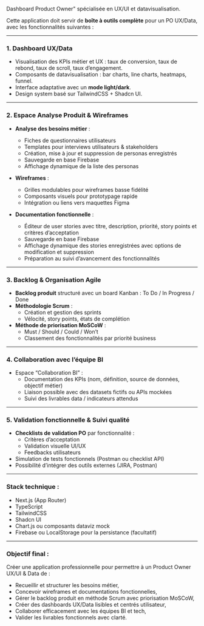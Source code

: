 Dashboard Product Owner" spécialisée en UX/UI et datavisualisation.

Cette application doit servir de **boîte à outils complète** pour un PO UX/Data, avec les fonctionnalités suivantes :

---

### 1. Dashboard UX/Data

- Visualisation des KPIs métier et UX : taux de conversion, taux de rebond, taux de scroll, taux d’engagement.
- Composants de datavisualisation : bar charts, line charts, heatmaps, funnel.
- Interface adaptative avec un **mode light/dark**.
- Design system basé sur TailwindCSS + Shadcn UI.

---

### 2. Espace Analyse Produit & Wireframes

- **Analyse des besoins métier** :

  - Fiches de questionnaires utilisateurs
  - Templates pour interviews utilisateurs & stakeholders
  - Création, mise à jour et suppression de personas enregistrés
  - Sauvegarde en base Firebase
  - Affichage dynamique de la liste des personas

- **Wireframes** :
  - Grilles modulables pour wireframes basse fidélité
  - Composants visuels pour prototypage rapide
  - Intégration ou liens vers maquettes Figma
- **Documentation fonctionnelle** :
  - Éditeur de user stories avec titre, description, priorité, story points et critères d’acceptation
  - Sauvegarde en base Firebase
  - Affichage dynamique des stories enregistrées avec options de modification et suppression
  - Préparation au suivi d’avancement des fonctionnalités

---

### 3. Backlog & Organisation Agile

- **Backlog produit** structuré avec un board Kanban : To Do / In Progress / Done
- **Méthodologie Scrum** :
  - Création et gestion des sprints
  - Vélocité, story points, états de complétion
- **Méthode de priorisation MoSCoW** :
  - Must / Should / Could / Won’t
  - Classement des fonctionnalités par priorité business

---

### 4. Collaboration avec l’équipe BI

- Espace “Collaboration BI” :
  - Documentation des KPIs (nom, définition, source de données, objectif métier)
  - Liaison possible avec des datasets fictifs ou APIs mockées
  - Suivi des livrables data / indicateurs attendus

---

### 5. Validation fonctionnelle & Suivi qualité

- **Checklists de validation PO** par fonctionnalité :
  - Critères d’acceptation
  - Validation visuelle UI/UX
  - Feedbacks utilisateurs
- Simulation de tests fonctionnels (Postman ou checklist API)
- Possibilité d’intégrer des outils externes (JIRA, Postman)

---

### Stack technique :

- Next.js (App Router)
- TypeScript
- TailwindCSS
- Shadcn UI
- Chart.js ou composants dataviz mock
- Firebase ou LocalStorage pour la persistance (facultatif)

---

### Objectif final :

Créer une application professionnelle pour permettre à un Product Owner UX/UI & Data de :

- Recueillir et structurer les besoins métier,
- Concevoir wireframes et documentations fonctionnelles,
- Gérer le backlog produit en méthode Scrum avec priorisation MoSCoW,
- Créer des dashboards UX/Data lisibles et centrés utilisateur,
- Collaborer efficacement avec les équipes BI et tech,
- Valider les livrables fonctionnels avec clarté.
